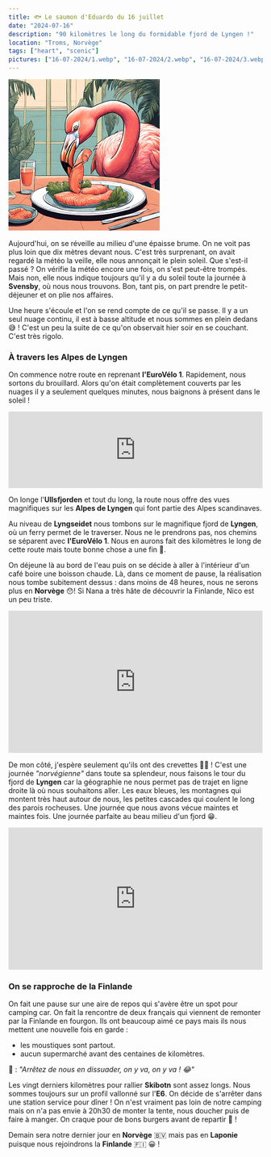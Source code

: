 ```yaml
---
title: 🐟 Le saumon d'Eduardo du 16 juillet
date: "2024-07-16"
description: "90 kilomètres le long du formidable fjord de Lyngen !"
location: "Troms, Norvège"
tags: ["heart", "scenic"]
pictures: ["16-07-2024/1.webp", "16-07-2024/2.webp", "16-07-2024/3.webp", "16-07-2024/4.webp", "16-07-2024/5.webp", "16-07-2024/6.webp", "16-07-2024/7.webp", "16-07-2024/8.webp"]
---
```


![Saumon d'Eduardo](../saumon_eduardo.png)

Aujourd'hui, on se réveille au milieu d'une épaisse brume. On ne voit pas plus loin que dix mètres devant nous. C'est très surprenant, on avait regardé la météo la veille, elle nous annonçait le plein soleil. Que s'est-il passé ? On vérifie la météo encore une fois, on s'est peut-être trompés. Mais non, elle nous indique toujours qu'il y a du soleil toute la journée à **Svensby**, où nous nous trouvons. Bon, tant pis, on part prendre le petit-déjeuner et on plie nos affaires.

Une heure s'écoule et l'on se rend compte de ce qu'il se passe. Il y a un seul nuage continu, il est à basse altitude et nous sommes en plein dedans 😅 ! C'est un peu la suite de ce qu'on observait hier soir en se couchant. C'est très rigolo.

### À travers les Alpes de Lyngen
On commence notre route en reprenant **l'EuroVélo 1**. Rapidement, nous sortons du brouillard. Alors qu'on était complètement couverts par les nuages il y a seulement quelques minutes, nous baignons à présent dans le soleil !

<div style="left: 0; width: 100%; height: 152px; position: relative;"><iframe src="https://open.spotify.com/embed/track/0UKUfxIkDAMZz7hMdiVX3m?utm_source=oembed" style="top: 0; left: 0; width: 100%; height: 100%; position: absolute; border: 0;" allowfullscreen allow="clipboard-write; encrypted-media; fullscreen; picture-in-picture;"></iframe></div>

On longe l'**Ullsfjorden** et tout du long, la route nous offre des vues magnifiques sur les **Alpes de Lyngen** qui font partie des Alpes scandinaves.

Au niveau de **Lyngseidet** nous tombons sur le magnifique fjord de **Lyngen**, où un ferry permet de le traverser. Nous ne le prendrons pas, nos chemins se séparent avec **l'EuroVélo 1**. Nous en aurons fait des kilomètres le long de cette route mais toute bonne chose a une fin 🥲.

On déjeune là au bord de l'eau puis on se décide à aller à l'intérieur d'un café boire une boisson chaude. Là, dans ce moment de pause, la réalisation nous tombe subitement dessus : dans moins de 48 heures, nous ne serons plus en **Norvège** 😯! Si Nana a très hâte de découvrir la Finlande, Nico est un peu triste.

<div style="width: 100%; height: 0; position: relative; padding-bottom: 56%;"><iframe src="https://giphy.com/embed/gfsQffBnuc6e096brx" style="top: 0; left: 0; width: 100%; height: 100%; position: absolute; border: 0;" allowfullscreen scrolling="no" allow="encrypted-media;" class="giphy-embed"></iframe></div> 

De mon côté, j'espère seulement qu'ils ont des crevettes 🦐🦩 ! C'est une journée *"norvégienne"* dans toute sa splendeur, nous faisons le tour du fjord de **Lyngen** car la géographie ne nous permet pas de trajet en ligne droite là où nous souhaitons aller. Les eaux bleues, les montagnes qui montent très haut autour de nous, les petites cascades qui coulent le long des parois rocheuses. Une journée que nous avons vécue maintes et maintes fois. Une journée parfaite au beau milieu d'un fjord 😁.

<div style="width: 100%; height: 0; position: relative; padding-bottom: 56%;"><iframe src="https://giphy.com/embed/l3q2LH45XElELRzRm" style="top: 0; left: 0; width: 100%; height: 100%; position: absolute; border: 0;" allowfullscreen scrolling="no" allow="encrypted-media;" class="giphy-embed"></iframe></div> 

### On se rapproche de la Finlande

On fait une pause sur une aire de repos qui s'avère être un spot pour camping car. On fait la rencontre de deux français qui viennent de remonter par la Finlande en fourgon. Ils ont beaucoup aimé ce pays mais ils nous mettent une nouvelle fois en garde :
- les moustiques sont partout.
- aucun supermarché avant des centaines de kilomètres. 

🦩 : *"Arrêtez de nous en dissuader, on y va, on y va ! 😂"*
  
Les vingt derniers kilomètres pour rallier **Skibotn** sont assez longs. Nous sommes toujours sur un profil vallonné sur l'**E6**. On décide de s'arrêter dans une station service pour dîner ! On n'est vraiment pas loin de notre camping mais on n'a pas envie à 20h30 de monter la tente, nous doucher puis de faire à manger. On craque pour de bons burgers avant de repartir 🍔 !

Demain sera notre dernier jour en **Norvège** 🇧🇻 mais pas en **Laponie** puisque nous rejoindrons la **Finlande** 🇫🇮 😀 !